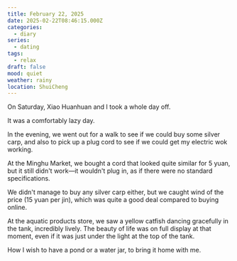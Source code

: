 ```yaml
---
title: February 22, 2025
date: 2025-02-22T08:46:15.000Z
categories:
  - diary
series:
  - dating
tags:
  - relax
draft: false
mood: quiet
weather: rainy
location: ShuiCheng
---
```


On Saturday, Xiao Huanhuan and I took a whole day off.

It was a comfortably lazy day.

In the evening, we went out for a walk to see if we could buy some silver carp, and also to pick up a plug cord to see if we could get my electric wok working.

At the Minghu Market, we bought a cord that looked quite similar for 5 yuan, but it still didn't work—it wouldn't plug in, as if there were no standard specifications.

We didn't manage to buy any silver carp either, but we caught wind of the price (15 yuan per jin), which was quite a good deal compared to buying online.

At the aquatic products store, we saw a yellow catfish dancing gracefully in the tank, incredibly lively. The beauty of life was on full display at that moment, even if it was just under the light at the top of the tank.

How I wish to have a pond or a water jar, to bring it home with me.
